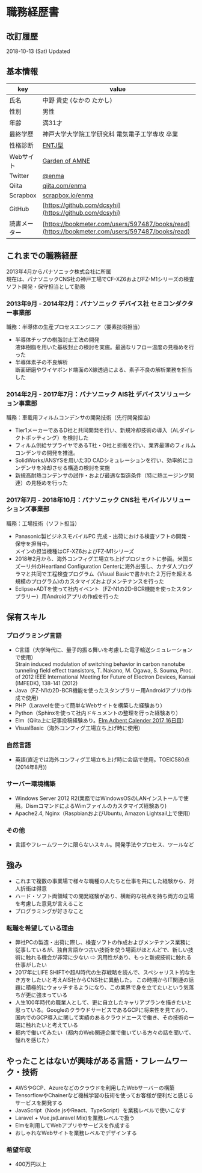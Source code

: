 # 職務経歴書 

## 改訂履歴
2018-10-13 (Sat) Updated

## 基本情報

|key|value|
|---|-----|
|氏名|中野 貴史 (なかの たかし)|
|性別|男性|
|年齢|満31才|
|最終学歴|神戸大学大学院工学研究科 電気電子工学専攻 卒業|
|性格診断|[ENTJ型](https://www.16personalities.com/ja/entj型の性格)|
|Webサイト|[Garden of AMNE](http://amne.info)|
|Twitter|[@enma](https://twitter.com/enma)|
|Qiita|[qiita.com/enma](http://qiita.com/enma)|
|Scrapbox|[scrapbox.io/enma](http://scrapbox.io/enma)|
|GitHub|[https://github.com/dcsyhi](https://github.com/dcsyhi)|
|読書メーター|[https://bookmeter.com/users/597487/books/read](https://bookmeter.com/users/597487/books/read)|


## これまでの職務経歴

2013年4月からパナソニック株式会社に所属  
現在は、パナソニックCNS社の神戸工場でCF-XZ6およびFZ-M1シリーズの検査ソフト開発・保守担当として勤務

### 2013年9月 - 2014年2月：パナソニック デバイス社 セミコンダクター事業部

職務：半導体の生産プロセスエンジニア（要素技術担当）

- 半導体チップの樹脂封止工法の開発  
液体樹脂を用いた基板封止の検討を実施。最適なリフロー温度の見極めを行った  
- 半導体素子の不良解析  
断面研磨やワイヤボンド端面のX線透過による、素子不良の解析業務を担当した

### 2014年2月 - 2017年7月：パナソニック AIS社 デバイスソリューション事業部

職務：車載用フィルムコンデンサの開発技術（先行開発担当）

- Tier1メーカーであるD社と共同開発を行い、新規冷却技術の導入（ALダイレクトポッティング）を検討した
- フィルム供給サプライヤであるT社・O社と折衝を行い、業界最薄のフィルムコンデンサの開発を推進。
- SolidWorks/ANSYSを用いた3D CADシミュレーションを行い、効率的にコンデンサを冷却させる構造の検討を実施
- 新規高耐熱コンデンサの試作・および最適な製造条件（特に熱エージング関連）の見極めを行った

### 2017年7月 - 2018年10月：パナソニック CNS社 モバイルソリューションズ事業部

職務：工場技術（ソフト担当）

- Panasonic製ビジネスモバイルPC 完成・出荷における検査ソフトの開発・保守を担当中。  
メインの担当機種はCF-XZ6およびFZ-M1シリーズ
- 2018年2月から、海外コンフィグ工場立ち上げプロジェクトに参画。米国ミズーリ州のHeartland Configuration Centerに海外出張し、カナダ人プログラマと共同で工程検査プログラム（Visual Basicで書かれた２万行を超える規模のプログラム)のカスタマイズおよびメンテナンスを行った
- Eclipse+ADTを使って社内イベント（FZ-N1の2D-BCR機能を使ったスタンプラリー）用Androidアプリの作成を行った

## 保有スキル

### プログラミング言語

- C言語（大学時代に、量子的振る舞いを考慮した電子輸送シミュレーションで使用）  
Strain induced modulation of switching behavior in carbon nanotube tunneling field effect transistors,
T. Nakano, M. Ogawa, S. Souma,
Proc. of 2012 IEEE International Meeting for Future of Electron Devices, Kansai (IMFEDK), 138-141 (2012)
- Java（FZ-N1の2D-BCR機能を使ったスタンプラリー用Androidアプリの作成で使用）
- PHP（Laravelを使って簡単なWebサイトを構築した経験あり）
- Python（Sphinxを使って社内ドキュメントの整理を行った経験あり）
- Elm（Qiita上に記事投稿経験あり。[Elm Adbent Calender 2017 16日目](https://qiita.com/enma/items/4f5a6514b6fd3f43b80c)）
- VisualBasic（海外コンフィグ工場立ち上げ時に使用）

### 自然言語

- 英語(直近では海外コンフィグ工場立ち上げ時に会話で使用。TOEIC580点(2014年8月))

### サーバー環境構築

- Windows Server 2012 R2(業務ではWindowsOSのLANインストールで使用。DismコマンドによるWimファイルのカスタマイズ経験あり)
- Apache2.4, Nginx（RaspbianおよびUbuntu, Amazon Lightsail上で使用）


### その他

- 言語やフレームワークに限らないスキル。開発手法やプロセス、ツールなど

## 強み

- これまで複数の事業場で様々な職種の人たちと仕事を共にした経験から、対人折衝は得意
- ハード・ソフト両領域での開発経験があり、横断的な視点を持ち両方の立場を考慮した意見が言えること
- プログラミングが好きなこと

### 転職を希望している理由
- 弊社PCの製造・出荷に際し、検査ソフトの作成およびメンテナンス業務に従事しているが、独自言語かつ古い技術を使う場面がほとんどで、新しい技術に触れる機会が非常に少ない ⇨  汎用性があり、もっと新規技術に触れる仕事がしたい
- 2017年にLIFE SHIFTや超AI時代の生存戦略を読んで、スペシャリスト的な生き方をしたいと考えAIS社からCNS社に異動した。
この時期からIT関連の話題に積極的にウォッチするようになり、この業界で身を立てたいという気落ちが更に強まっている
- 人生100年時代の職業人として、更に自立したキャリアプランを描きたいと思っている。GoogleのクラウドサービスであるGCPに将来性を見ており、国内でのGCP導入に関して実績のあるクラウドエースで働き、その技術の一端に触れたいと考えている
- 都内で働いてみたい（都内のWeb関連企業で働いている方々の話を聞いて、憧れを感じた）

## やったことはないが興味がある言語・フレームワーク・技術

- AWSやGCP、Azureなどのクラウドを利用したWebサーバーの構築
- TensorflowやChainerなど機械学習の技術を使ってお客様が便利だと感じるサービスを開発する
- JavaScript（Node.jsやReact、TypeScript）を業務レベルで使いこなす
- Laravel + Vue.js(Laravel Mix)を業務レベルで扱う
- Elmを利用してWebアプリやサービスを作成する
- おしゃれなWebサイトを業務レベルでデザインする

### 希望年収

- 400万円以上



